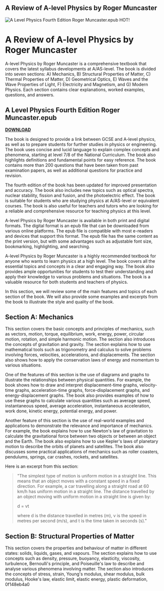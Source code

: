 ## A Review of A-level Physics by Roger Muncaster

 
![A Level Physics Fourth Edition Roger Muncaster.epub HOT!](https://docplayer.net/thumbs/110/191527250.jpg)

 
# A Review of A-level Physics by Roger Muncaster
 
A-level Physics by Roger Muncaster is a comprehensive textbook that covers the latest syllabus developments at A/AS-level. The book is divided into seven sections: A) Mechanics, B) Structural Properties of Matter, C) Thermal Properties of Matter, D) Geometrical Optics, E) Waves and the Wave Properties of Light, F) Electricity and Magnetism, and G) Modern Physics. Each section contains clear explanations, worked examples, questions, and answers.
 
## A Level Physics Fourth Edition Roger Muncaster.epub


[**DOWNLOAD**](https://www.google.com/url?q=https%3A%2F%2Fssurll.com%2F2tKXl3&sa=D&sntz=1&usg=AOvVaw1jcWFO1epSM3qGw_-8Uhiz)

 
The book is designed to provide a link between GCSE and A-level physics, as well as to prepare students for further studies in physics or engineering. The book uses concise and lucid language to explain complex concepts and phenomena, starting at level 7/8 of the National Curriculum. The book also highlights definitions and fundamental points for easy reference. The book contains more than 200 questions that have been taken from past examination papers, as well as additional questions for practice and revision.
 
The fourth edition of the book has been updated for improved presentation and accuracy. The book also includes new topics such as optical spectra, nuclear stability, fission and fusion, and the photoelectric effect. The book is suitable for students who are studying physics at A/AS-level or equivalent courses. The book is also useful for teachers and tutors who are looking for a reliable and comprehensive resource for teaching physics at this level.
 
A-level Physics by Roger Muncaster is available in both print and digital formats. The digital format is an epub file that can be downloaded from various online platforms. The epub file is compatible with most e-readers and devices that support this format. The epub file has the same content as the print version, but with some advantages such as adjustable font size, bookmarking, highlighting, and searching.
 
A-level Physics by Roger Muncaster is a highly recommended textbook for anyone who wants to learn physics at a high level. The book covers all the essential topics and concepts in a clear and engaging way. The book also provides ample opportunities for students to test their understanding and apply their knowledge to various problems and situations. The book is a valuable resource for both students and teachers of physics.
  
In this section, we will review some of the main features and topics of each section of the book. We will also provide some examples and excerpts from the book to illustrate the style and quality of the book.
 
## Section A: Mechanics
 
This section covers the basic concepts and principles of mechanics, such as vectors, motion, torque, equilibrium, work, energy, power, circular motion, rotation, and simple harmonic motion. The section also introduces the concepts of gravitation and gravity. The section explains how to use mathematical tools such as trigonometry and calculus to solve problems involving forces, velocities, accelerations, and displacements. The section also shows how to apply the conservation laws of energy and momentum to various situations.
 
One of the features of this section is the use of diagrams and graphs to illustrate the relationships between physical quantities. For example, the book shows how to draw and interpret displacement-time graphs, velocity-time graphs, acceleration-time graphs, force-displacement graphs, and energy-displacement graphs. The book also provides examples of how to use these graphs to calculate various quantities such as average speed, instantaneous speed, average acceleration, instantaneous acceleration, work done, kinetic energy, potential energy, and power.
 
Another feature of this section is the use of real-world examples and applications to demonstrate the relevance and importance of mechanics. For example, the book explains how to use Newton's law of gravitation to calculate the gravitational force between two objects or between an object and the Earth. The book also explains how to use Kepler's laws of planetary motion to describe the orbits of planets and satellites. The book also discusses some practical applications of mechanics such as roller coasters, pendulums, springs, car crashes, rockets, and satellites.
 
Here is an excerpt from this section:

> "The simplest type of motion is uniform motion in a straight line. This means that an object moves with a constant speed in a fixed direction. For example, a car travelling along a straight road at 60 km/h has uniform motion in a straight line. The distance travelled by an object moving with uniform motion in a straight line is given by:
> 
> 
> d = vt
> 
> 
> where d is the distance travelled in metres (m), v is the speed in metres per second (m/s), and t is the time taken in seconds (s)."

## Section B: Structural Properties of Matter
 
This section covers the properties and behaviour of matter in different states: solids, liquids, gases, and vapours. The section explains how to use concepts such as density, pressure, buoyancy, elasticity, viscosity, turbulence, Bernoulli's principle, and Poiseuille's law to describe and analyse various phenomena involving matter. The section also introduces the concepts of stress, strain, Young's modulus, shear modulus, bulk modulus, Hooke's law, elastic limit, elastic energy, plastic deformation,
 0f148eb4a0
